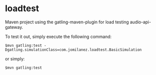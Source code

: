 # loadtest


Maven project using the gatling-maven-plugin for load testing audio-api-gateway.

To test it out, simply execute the following command:

    $mvn gatling:test -Dgatling.simulationClass=com.jomilanez.loadtest.BasicSimulation

or simply:

    $mvn gatling:test
